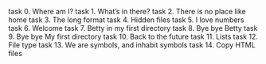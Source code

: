 task 0. Where am I? 
task 1. What’s in there? 
task 2. There is no place like home 
task 3. The long format 
task 4. Hidden files 
task 5. I love numbers
task  6. Welcome 
task  7. Betty in my first directory 
task  8. Bye bye Betty 
task  9. Bye bye My first directory 
task  10. Back to the future 
task  11. Lists 
task  12. File type 
task  13. We are symbols, and inhabit symbols 
task  14. Copy HTML files 


